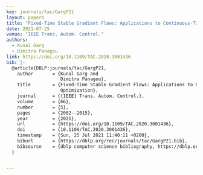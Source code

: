 ```yaml
---
key: journals/tac/GargP21
layout: papers
title: "Fixed-Time Stable Gradient Flows: Applications to Continuous-Time Optimization."
date: 2021-07-25
venue: "IEEE Trans. Autom. Control."
authors:
  - Kunal Garg
  - Dimitra Panagou
link: https://doi.org/10.1109/TAC.2020.3001436
bib: |-
  @article{DBLP:journals/tac/GargP21,
    author       = {Kunal Garg and
                    Dimitra Panagou},
    title        = {Fixed-Time Stable Gradient Flows: Applications to Continuous-Time
                    Optimization},
    journal      = {{IEEE} Trans. Autom. Control.},
    volume       = {66},
    number       = {5},
    pages        = {2002--2015},
    year         = {2021},
    url          = {https://doi.org/10.1109/TAC.2020.3001436},
    doi          = {10.1109/TAC.2020.3001436},
    timestamp    = {Sun, 25 Jul 2021 11:40:11 +0200},
    biburl       = {https://dblp.org/rec/journals/tac/GargP21.bib},
    bibsource    = {dblp computer science bibliography, https://dblp.org}
  }


---
```


